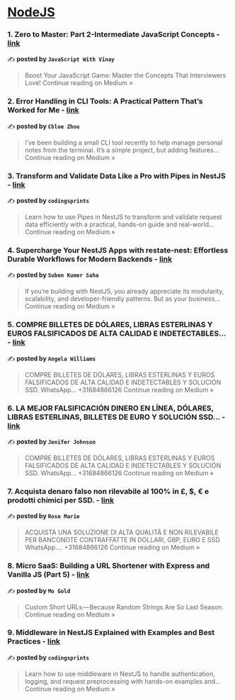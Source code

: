
<h1><a href=https://medium.com/tag/nodejs/recommended target="_blank" rel="noopener noreferrer">NodeJS</a></h1>
<h3>1.  Zero to Master: Part 2-Intermediate JavaScript Concepts  - <a href="https://medium.com/@javaScriptwithvinay/zero-to-master-part-2-intermediate-javascript-concepts-25deec560b42?source=rss------nodejs-5" target="_blank" rel="noopener noreferrer">link</a></h3>

✍️ **posted by `JavaScript With Vinay`**

<blockquote>Boost Your JavaScript Game: Master the Concepts That Interviewers Love!
Continue reading on Medium »</blockquote>

<h3>2. Error Handling in CLI Tools: A Practical Pattern That’s Worked for Me - <a href="https://medium.com/@czhoudev/error-handling-in-cli-tools-a-practical-pattern-thats-worked-for-me-6c658a9141a9?source=rss------nodejs-5" target="_blank" rel="noopener noreferrer">link</a></h3>

✍️ **posted by `Chloe Zhou`**

<blockquote>I’ve been building a small CLI tool recently to help manage personal notes from the terminal. It’s a simple project, but adding features…
Continue reading on Medium »</blockquote>

<h3>3. Transform and Validate Data Like a Pro with Pipes in NestJS - <a href="https://medium.com/@codingsprints/transform-and-validate-data-like-a-pro-with-pipes-in-nestjs-0e48d0a95510?source=rss------nodejs-5" target="_blank" rel="noopener noreferrer">link</a></h3>

✍️ **posted by `codingsprints`**

<blockquote>Learn how to use Pipes in NestJS to transform and validate request data efficiently with a practical, hands-on guide and real-world…
Continue reading on Medium »</blockquote>

<h3>4. Supercharge Your NestJS Apps with restate-nest: Effortless Durable Workflows for Modern Backends - <a href="https://medium.com/@subenksaha/supercharge-your-nestjs-apps-with-restate-nest-effortless-durable-workflows-for-modern-backends-cadabd38f3da?source=rss------nodejs-5" target="_blank" rel="noopener noreferrer">link</a></h3>

✍️ **posted by `Suben Kumer Saha`**

<blockquote>If you’re building with NestJS, you already appreciate its modularity, scalability, and developer-friendly patterns. But as your business…
Continue reading on Medium »</blockquote>

<h3>5. COMPRE BILLETES DE DÓLARES, LIBRAS ESTERLINAS Y EUROS FALSIFICADOS DE ALTA CALIDAD E INDETECTABLES… - <a href="https://medium.com/@angela.williams3703/compre-billetes-de-d%C3%B3lares-libras-esterlinas-y-euros-falsificados-de-alta-calidad-e-indetectables-d84d35a030e5?source=rss------nodejs-5" target="_blank" rel="noopener noreferrer">link</a></h3>

✍️ **posted by `Angela Williams`**

<blockquote>COMPRE BILLETES DE DÓLARES, LIBRAS ESTERLINAS Y EUROS FALSIFICADOS DE ALTA CALIDAD E INDETECTABLES Y SOLUCIÓN SSD. WhatsApp… +31684866126
Continue reading on Medium »</blockquote>

<h3>6. LA MEJOR FALSIFICACIÓN DINERO EN LÍNEA, DÓLARES, LIBRAS ESTERLINAS, BILLETES DE EURO Y SOLUCIÓN SSD… - <a href="https://medium.com/@jenifer.johnson3703/la-mejor-falsificaci%C3%B3n-dinero-en-l%C3%ADnea-d%C3%B3lares-libras-esterlinas-billetes-de-euro-y-soluci%C3%B3n-ssd-30e6cc233c77?source=rss------nodejs-5" target="_blank" rel="noopener noreferrer">link</a></h3>

✍️ **posted by `Jenifer Johnson`**

<blockquote>COMPRE BILLETES DE DÓLARES, LIBRAS ESTERLINAS Y EUROS FALSIFICADOS DE ALTA CALIDAD E INDETECTABLES Y SOLUCIÓN SSD. WhatsApp… +31684866126
Continue reading on Medium »</blockquote>

<h3>7. Acquista denaro falso non rilevabile al 100% in £, $, € e prodotti chimici per SSD. - <a href="https://medium.com/@rose.marie3703/acquista-denaro-falso-non-rilevabile-al-100-in-e-prodotti-chimici-per-ssd-2c9def44b41c?source=rss------nodejs-5" target="_blank" rel="noopener noreferrer">link</a></h3>

✍️ **posted by `Rose Marie`**

<blockquote>ACQUISTA UNA SOLUZIONE DI ALTA QUALITÀ E NON RILEVABILE PER BANCONOTE CONTRAFFATTE IN DOLLARI, GBP, EURO E SSD. WhatsApp…. +31684866126
Continue reading on Medium »</blockquote>

<h3>8. Micro SaaS: Building a URL Shortener with Express and Vanilla JS (Part 5) - <a href="https://medium.com/@mogold/micro-saas-building-a-url-shortener-with-express-and-vanilla-js-part-5-954d15ec2839?source=rss------nodejs-5" target="_blank" rel="noopener noreferrer">link</a></h3>

✍️ **posted by `Mo Gold`**

<blockquote>Custom Short URLs — Because Random Strings Are So Last Season.
Continue reading on Medium »</blockquote>

<h3>9. Middleware in NestJS Explained with Examples and Best Practices - <a href="https://medium.com/@codingsprints/middleware-in-nestjs-explained-with-examples-and-best-practices-d6d854ca2bd9?source=rss------nodejs-5" target="_blank" rel="noopener noreferrer">link</a></h3>

✍️ **posted by `codingsprints`**

<blockquote>Learn how to use middleware in NestJS to handle authentication, logging, and request preprocessing with hands-on examples and…
Continue reading on Medium »</blockquote>

